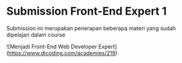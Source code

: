 # Submission Front-End Expert 1
Submission ini merupakan penerapan beberapa materi yang sudah dipelajari dalam course 

![Menjadi Front-End Web Developer Expert] (https://www.dicoding.com/academies/219)

